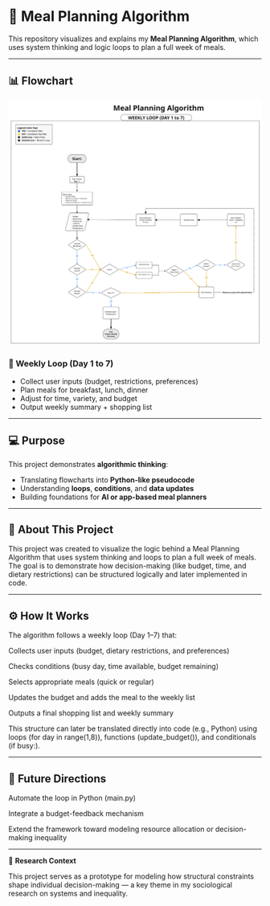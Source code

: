 # 🥗 Meal Planning Algorithm

This repository visualizes and explains my **Meal Planning Algorithm**, which uses system thinking and logic loops to plan a full week of meals.

---

## 📊 Flowchart
![Meal Planning Algorithm Flowchart](./Miguel_Beltran_W0D4_%20Algorithm%20Design%20&%20Flowcharts.jpg)

### 🔁 Weekly Loop (Day 1 to 7)
- Collect user inputs (budget, restrictions, preferences)
- Plan meals for breakfast, lunch, dinner
- Adjust for time, variety, and budget
- Output weekly summary + shopping list

---

## 💻 Purpose
This project demonstrates **algorithmic thinking**:
- Translating flowcharts into **Python-like pseudocode**
- Understanding **loops**, **conditions**, and **data updates**
- Building foundations for **AI or app-based meal planners**

---
## 🧠 About This Project

This project was created to visualize the logic behind a Meal Planning Algorithm that uses system thinking and loops to plan a full week of meals. The goal is to demonstrate how decision-making (like budget, time, and dietary restrictions) can be structured logically and later implemented in code.

---
## ⚙️ How It Works

The algorithm follows a weekly loop (Day 1–7) that:

Collects user inputs (budget, dietary restrictions, and preferences)

Checks conditions (busy day, time available, budget remaining)

Selects appropriate meals (quick or regular)

Updates the budget and adds the meal to the weekly list

Outputs a final shopping list and weekly summary

This structure can later be translated directly into code (e.g., Python) using loops (for day in range(1,8)), functions (update_budget()), and conditionals (if busy:).

---
## 🔄 Future Directions

Automate the loop in Python (main.py)

Integrate a budget-feedback mechanism

Extend the framework toward modeling resource allocation or decision-making inequality

---

🧩 **Research Context**

This project serves as a prototype for modeling how structural constraints shape individual decision-making — a key theme in my sociological research on systems and inequality.


